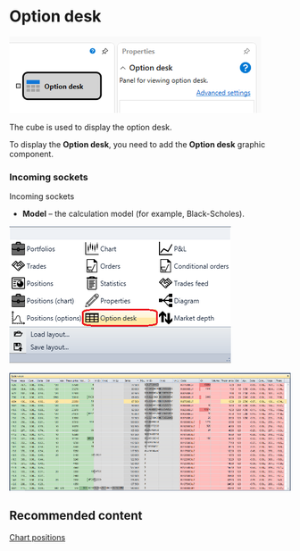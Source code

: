# Option desk

![Designer Options Board 00](../../../../../../images/designer_options_board_00.png)

The cube is used to display the option desk.

To display the **Option desk**, you need to add the **Option desk** graphic component.

### Incoming sockets

Incoming sockets

- **Model** – the calculation model (for example, Black-Scholes).

![Designer Options Board 01](../../../../../../images/designer_options_board_01.png)

![Designer Options Board 02](../../../../../../images/designer_options_board_02.png)

## Recommended content

[Chart positions](chart_positions.md)
